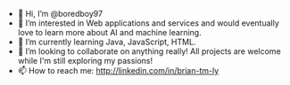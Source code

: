 - 👋 Hi, I’m @boredboy97
- 👀 I’m interested in Web applications and services and would eventually love to learn more about AI and machine learning. 
- 🌱 I’m currently learning Java, JavaScript, HTML. 
- 💞️ I’m looking to collaborate on anything really! All projects are welcome while I'm still exploring my passions!
- 📫 How to reach me: http://linkedin.com/in/brian-tm-ly

<!---
boredboy97/boredboy97 is a ✨ special ✨ repository because its `README.md` (this file) appears on your GitHub profile.
You can click the Preview link to take a look at your changes.
--->
